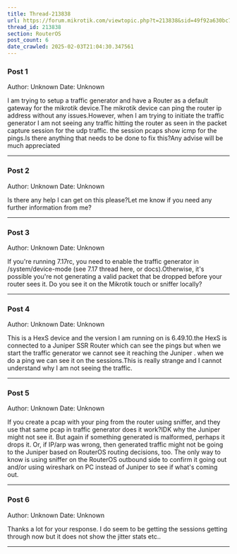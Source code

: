 ```yaml
---
title: Thread-213838
url: https://forum.mikrotik.com/viewtopic.php?t=213838&sid=49f92a630bc7970d8ca50523be880e8f
thread_id: 213838
section: RouterOS
post_count: 6
date_crawled: 2025-02-03T21:04:30.347561
---
```


### Post 1
Author: Unknown
Date: Unknown

I am trying to setup a traffic generator and have a Router as a default gateway for the mikrotik device.The mikrotik device can ping the router ip address without any issues.However, when I am trying to initiate the traffic generator I am not seeing any traffic hitting the router as seen in the packet capture session for the udp traffic. the session pcaps show icmp for the pings.Is there anything that needs to be done to fix this?Any advise will be much appreciated

---
### Post 2
Author: Unknown
Date: Unknown

Is there any help I can get on this please?Let me know if you need any further information from me?

---
### Post 3
Author: Unknown
Date: Unknown

If you're running 7.17rc, you need to enable the traffic generator in /system/device-mode (see 7.17 thread here, or docs).Otherwise, it's possible you're not generating a valid packet that be dropped before your router sees it.  Do you see it on the Mikrotik touch or sniffer locally?

---
### Post 4
Author: Unknown
Date: Unknown

This is a HexS device and the version I am running on is 6.49.10.the HexS is connected to a Juniper SSR Router which can see the pings but when we start the traffic generator we cannot see it reaching the Juniper . when we do a ping we can see it on the sessions.This is really strange and I cannot understand why I am not seeing the traffic.

---
### Post 5
Author: Unknown
Date: Unknown

If you create a pcap with your ping from the router using sniffer, and they use that same pcap in traffic generator does it work?IDK why the Juniper might not see it. But again if something generated is malformed, perhaps it drops it.  Or, if IP/arp was wrong, then generated traffic might not be going to the Juniper based on RouterOS routing decisions, too.  The only way to know is using sniffer on the RouterOS outbound side to confirm it going out and/or using wireshark on PC instead of Juniper to see if what's coming out.

---
### Post 6
Author: Unknown
Date: Unknown

Thanks a lot for your response. I do seem to be getting the sessions getting through now but it does not show the jitter stats etc..

---
